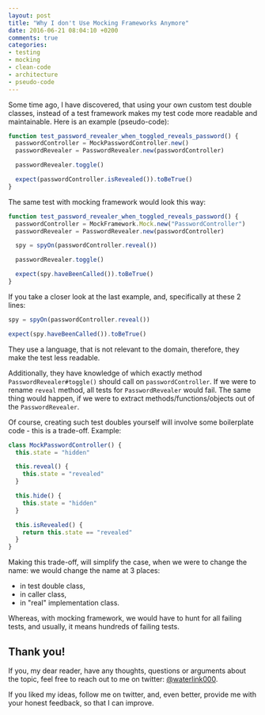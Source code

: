 ```yaml
---
layout: post
title: "Why I don't Use Mocking Frameworks Anymore"
date: 2016-06-21 08:04:10 +0200
comments: true
categories:
- testing
- mocking
- clean-code
- architecture
- pseudo-code
---
```


Some time ago, I have discovered, that using your own custom test double classes, instead of a test framework makes my test code more readable and maintainable. Here is an example (pseudo-code):

```javascript
function test_password_revealer_when_toggled_reveals_password() {
  passwordController = MockPasswordController.new()
  passwordRevealer = PasswordRevealer.new(passwordController)

  passwordRevealer.toggle()

  expect(passwordController.isRevealed()).toBeTrue()
}
```

The same test with mocking framework would look this way:

```javascript
function test_password_revealer_when_toggled_reveals_password() {
  passwordController = MockFramework.Mock.new("PasswordController")
  passwordRevealer = PasswordRevealer.new(passwordController)

  spy = spyOn(passwordController.reveal())

  passwordRevealer.toggle()

  expect(spy.haveBeenCalled()).toBeTrue()
}
```

If you take a closer look at the last example, and, specifically at these 2 lines:

```javascript
spy = spyOn(passwordController.reveal())

expect(spy.haveBeenCalled()).toBeTrue()
```

They use a language, that is not relevant to the domain, therefore, they make the test less readable.

Additionally, they have knowledge of which exactly method `PasswordRevealer#toggle()` should call on `passwordController`. If we were to rename `reveal` method, all tests for `PasswordRevealer` would fail.
The same thing would happen, if we were to extract methods/functions/objects out of the `PasswordRevealer`.

Of course, creating such test doubles yourself will involve some boilerplate code - this is a trade-off. Example:

```javascript
class MockPasswordController() {
  this.state = "hidden"

  this.reveal() {
    this.state = "revealed"
  }

  this.hide() {
    this.state = "hidden"
  }

  this.isRevealed() {
    return this.state == "revealed"
  }
}
```

Making this trade-off, will simplify the case, when we were to change the name: we would change the name at 3 places:

- in test double class,
- in caller class,
- in "real" implementation class.

Whereas, with mocking framework, we would have to hunt for all failing tests, and usually, it means hundreds of failing tests.

## Thank you!

If you, my dear reader, have any thoughts, questions or arguments about the topic, feel free to reach out to me on twitter: [@waterlink000](https://twitter.com/waterlink000).

If you liked my ideas, follow me on twitter, and, even better, provide me with your honest feedback, so that I can improve.
